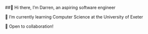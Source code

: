 ##👋 Hi there, I’m Darren, an aspiring software engineer

🌱 I’m currently learning Computer Science at the University of Exeter

🤝 Open to collaboration!
